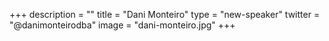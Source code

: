 +++
description = ""
title = "Dani Monteiro"
type = "new-speaker"
twitter = "@danimonteirodba"
image = "dani-monteiro.jpg"
+++